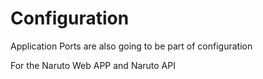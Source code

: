 # Configuration

Application Ports are also going to be part of configuration

For the Naruto Web APP and Naruto API